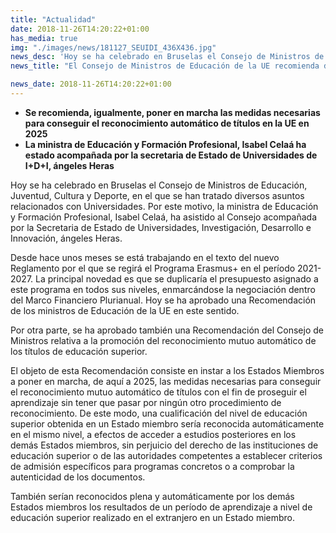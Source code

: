 ```yaml
---
title: "Actualidad"
date: 2018-11-26T14:20:22+01:00
has_media: true
img: "./images/news/181127_SEUIDI_436X436.jpg"
news_desc: 'Hoy se ha celebrado en Bruselas el Consejo de Ministros de Educación, Juventud, Cultura y Deporte, en el que se han tratado diversos asuntos relacionados con Universidades. Por este motivo, la ministra de Educación y Formación Profesional, Isabel Celaá, ha asistido al Consejo acompañada por la Secretaria de Estado de Universidades, Investigación, Desarrollo e Innovación, Ángeles Heras.<b>Este contenido incluye:</b> <i class="fa-solid fa-image"></i></i>'
news_title: "El Consejo de Ministros de Educación de la UE recomienda duplicar el presupuesto de Erasmus+ para el período 2021-2027"

news_date: 2018-11-26T14:20:22+01:00
---
```

<ul>
<li><b>Se recomienda, igualmente, poner en marcha las medidas necesarias para conseguir el reconocimiento automático de títulos en la UE en 2025</b></li>
<li><b>La ministra de Educación y Formación Profesional, Isabel Celaá ha estado acompañada por la secretaria de Estado de Universidades de I+D+I, ángeles Heras</b></li>
</ul>
<p>Hoy se ha celebrado en Bruselas el Consejo de Ministros de Educación, Juventud, Cultura y Deporte, en el que se han tratado diversos asuntos relacionados con Universidades. Por este motivo, la ministra de Educación y Formación Profesional, Isabel Celaá, ha asistido al Consejo acompañada por la Secretaria de Estado de Universidades, Investigación, Desarrollo e Innovación, ángeles Heras.</p>
<p>Desde hace unos meses se está trabajando en el texto del nuevo Reglamento por el que se regirá el Programa Erasmus+ en el período 2021-2027. La principal novedad es que se duplicaría el presupuesto asignado a este programa en todos sus niveles, enmarcándose la negociación dentro del Marco Financiero Plurianual. Hoy se ha aprobado una Recomendación de los ministros de Educación de la UE en este sentido.</p>
<p>Por otra parte, se ha aprobado también una Recomendación del Consejo de Ministros relativa a la promoción del reconocimiento mutuo automático de los títulos de educación superior.</p>
<p>El objeto de esta Recomendación consiste en instar a los Estados Miembros a poner en marcha, de aquí a 2025, las medidas necesarias para conseguir el reconocimiento mutuo automático de títulos con el fin de proseguir el aprendizaje sin tener que pasar por ningún otro procedimiento de reconocimiento. De este modo, una cualificación del nivel de educación superior obtenida en un Estado miembro sería reconocida automáticamente en el mismo nivel, a efectos de acceder a estudios posteriores en los demás Estados miembros, sin perjuicio del derecho de las instituciones de educación superior o de las autoridades competentes a establecer criterios de admisión específicos para programas concretos o a comprobar la autenticidad de los documentos.</p>
<p>También serían reconocidos plena y automáticamente por los demás Estados miembros los resultados de un período de aprendizaje a nivel de educación superior realizado en el extranjero en un Estado miembro.</p>